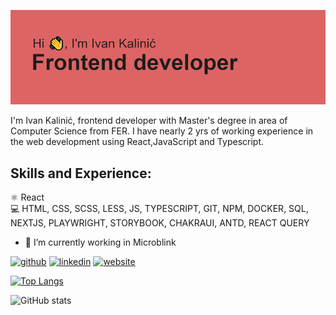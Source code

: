![](https://github.com/IvanKalinic/IvanKalinic/blob/main/header.png)

I'm Ivan Kalinić, frontend developer with Master's degree in area of Computer Science from FER. I have nearly 2 yrs of working experience in the web development using React,JavaScript and Typescript. 

## Skills and Experience:   
⚛️ React    
💻 HTML, CSS, SCSS, LESS, JS, TYPESCRIPT, GIT, NPM, DOCKER, SQL, NEXTJS, PLAYWRIGHT, STORYBOOK, CHAKRAUI, ANTD, REACT QUERY


- 🔭 I’m currently working in Microblink


[<img src='https://cdn.jsdelivr.net/npm/simple-icons@3.0.1/icons/github.svg' alt='github' height='40'>](https://github.com/IvanKalinic)  [<img src='https://cdn.jsdelivr.net/npm/simple-icons@3.0.1/icons/linkedin.svg' alt='linkedin' height='40'>](https://www.linkedin.com/in/ivan-kalinić-a6203a203/)  [<img src='https://cdn.jsdelivr.net/npm/simple-icons@3.0.1/icons/icloud.svg' alt='website' height='40'>](https://github.com/IvanKalinic)  

[![Top Langs](https://github-readme-stats.vercel.app/api/top-langs/?username=IvanKalinic)](https://github.com/anuraghazra/github-readme-stats)

![GitHub stats](https://github-readme-stats.vercel.app/api?username=IvanKalinic&show_icons=true)  

